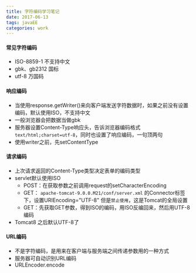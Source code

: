 ```yaml
---
title: 字符编码学习笔记
date: 2017-06-13
tags: javaEE
categories: work
---
```


#### 常见字符编码 ####
- ISO-8859-1 不支持中文
- gbk、gb2312 国标 
- utf-8 万国码

#### 响应编码 ####
- 当使用response.getWriter()来向客户端发送字符数据时，如果之前没有设置编码，默认使用ISO，不支持中文
- 一般浏览器会把数据当做gbk
- 服务器设置Content-Type响应头，告诉浏览器编码格式 `text/html;charset=utf-8`，同时也设置了响应编码，一句顶两句
- 使用writer之前，先setContentType

#### 请求编码 ####

- 上次请求返回的Content-Type类型决定表单的编码类型
- servlet默认使用ISO
	- POST：在获取参数之前调用request的setCharacterEncoding
    - GET： `apache-tomcat-9.0.0.M21/conf/server.xml` 的Connector标签下，设置URIEncoding="UTF-8" 但是`禁止使用`，这是Tomcat的全局设置
    - GET：先获取GET参数，得到ISO的编码，用ISO反编回来，然后用UTF-8编码
- Tomcat8 之后默认UTF-8了

#### URL编码 ####

- 不是字符编码，是用来在客户端与服务端之间传递参数用的一种方式
- 服务器可自动识别URL编码
- URLEncoder.encode



